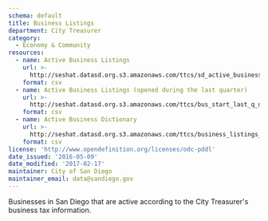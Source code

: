 ```yaml
---
schema: default
title: Business Listings
department: City Treasurer
category:
  - Economy & Community
resources:
  - name: Active Business Listings
    url: >-
      http://seshat.datasd.org.s3.amazonaws.com/ttcs/sd_active_businesses_datasd.csv
    format: csv
  - name: Active Business Listings (opened during the last quarter)
    url: >-
      http://seshat.datasd.org.s3.amazonaws.com/ttcs/bus_start_last_q_datasd.csv
    format: csv
  - name: Active Business Dictionary
    url: >-
      http://seshat.datasd.org.s3.amazonaws.com/ttcs/business_listings_dictionary_datasd.csv
    format: csv
license: 'http://www.opendefinition.org/licenses/odc-pddl'
date_issued: '2016-05-09'
date_modified: '2017-02-17'
maintainer: City of San Diego
maintainer_email: data@sandiego.gov
---
```

Businesses in San Diego that are active according to the City Treasurer's
business tax information.
